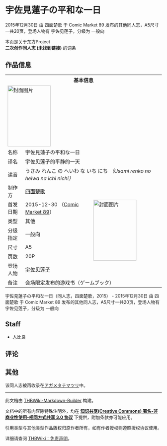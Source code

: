 # 宇佐見蓮子の平和な一日

<!-- source html: G:\repos\THBWiki-Markdown-Builder\THBWikiMarkdown\Temp\main\1\1e\ns0%3A%E5%AE%87%E4%BD%90%E8%A6%8B%E8%93%AE%E5%AD%90%E3%81%AE%E5%B9%B3%E5%92%8C%E3%81%AA%E4%B8%80%E6%97%A5.html -->

2015年12月30日 由 四面楚歌 于 Comic Market 89 发布的其他同人志，A5尺寸一共20页，登场人物有 宇佐见莲子，分级为 一般向

本页是关于东方Project  
 **二次创作同人志 (未找到链接)** 的词条

## 作品信息

<table><tbody><tr><th colspan="3">基本信息</th></tr><tr><td class="cover-artwork-mobile" colspan="2"><a href="./文件-宇佐見蓮子の平和な一日封面.jpg.md" class="image" title="封面图片"><img alt="封面图片" src="https://upload.thwiki.cc/thumb/c/c8/%E5%AE%87%E4%BD%90%E8%A6%8B%E8%93%AE%E5%AD%90%E3%81%AE%E5%B9%B3%E5%92%8C%E3%81%AA%E4%B8%80%E6%97%A5%E5%B0%81%E9%9D%A2.jpg/138px-%E5%AE%87%E4%BD%90%E8%A6%8B%E8%93%AE%E5%AD%90%E3%81%AE%E5%B9%B3%E5%92%8C%E3%81%AA%E4%B8%80%E6%97%A5%E5%B0%81%E9%9D%A2.jpg" decoding="async" loading="lazy" width="138" height="196" srcset="https://upload.thwiki.cc/thumb/c/c8/%E5%AE%87%E4%BD%90%E8%A6%8B%E8%93%AE%E5%AD%90%E3%81%AE%E5%B9%B3%E5%92%8C%E3%81%AA%E4%B8%80%E6%97%A5%E5%B0%81%E9%9D%A2.jpg/207px-%E5%AE%87%E4%BD%90%E8%A6%8B%E8%93%AE%E5%AD%90%E3%81%AE%E5%B9%B3%E5%92%8C%E3%81%AA%E4%B8%80%E6%97%A5%E5%B0%81%E9%9D%A2.jpg 1.5x, https://upload.thwiki.cc/thumb/c/c8/%E5%AE%87%E4%BD%90%E8%A6%8B%E8%93%AE%E5%AD%90%E3%81%AE%E5%B9%B3%E5%92%8C%E3%81%AA%E4%B8%80%E6%97%A5%E5%B0%81%E9%9D%A2.jpg/275px-%E5%AE%87%E4%BD%90%E8%A6%8B%E8%93%AE%E5%AD%90%E3%81%AE%E5%B9%B3%E5%92%8C%E3%81%AA%E4%B8%80%E6%97%A5%E5%B0%81%E9%9D%A2.jpg 2x" data-file-width="360" data-file-height="512"></a></td>
</tr><tr><td class="label">名称</td><td colspan="2"> 宇佐見蓮子の平和な一日 </td></tr><tr><td class="label">译名</td><td colspan="2"> 宇佐见莲子的平静的一天 </td></tr><tr><td class="label">读音</td><td colspan="2"> うさみ れんこ の へいわ な いち にち <i>（Usami renko no heiwa na ichi nichi）</i> </td></tr><tr><td class="label">制作方</td><td><a href="./四面楚歌.md" title="四面楚歌">四面楚歌</a></td><td class="cover-artwork" rowspan="7" style="min-width:196px;"><a href="./文件-宇佐見蓮子の平和な一日封面.jpg.md" class="image" title="封面图片"><img alt="封面图片" src="https://upload.thwiki.cc/thumb/c/c8/%E5%AE%87%E4%BD%90%E8%A6%8B%E8%93%AE%E5%AD%90%E3%81%AE%E5%B9%B3%E5%92%8C%E3%81%AA%E4%B8%80%E6%97%A5%E5%B0%81%E9%9D%A2.jpg/138px-%E5%AE%87%E4%BD%90%E8%A6%8B%E8%93%AE%E5%AD%90%E3%81%AE%E5%B9%B3%E5%92%8C%E3%81%AA%E4%B8%80%E6%97%A5%E5%B0%81%E9%9D%A2.jpg" decoding="async" loading="lazy" width="138" height="196" srcset="https://upload.thwiki.cc/thumb/c/c8/%E5%AE%87%E4%BD%90%E8%A6%8B%E8%93%AE%E5%AD%90%E3%81%AE%E5%B9%B3%E5%92%8C%E3%81%AA%E4%B8%80%E6%97%A5%E5%B0%81%E9%9D%A2.jpg/207px-%E5%AE%87%E4%BD%90%E8%A6%8B%E8%93%AE%E5%AD%90%E3%81%AE%E5%B9%B3%E5%92%8C%E3%81%AA%E4%B8%80%E6%97%A5%E5%B0%81%E9%9D%A2.jpg 1.5x, https://upload.thwiki.cc/thumb/c/c8/%E5%AE%87%E4%BD%90%E8%A6%8B%E8%93%AE%E5%AD%90%E3%81%AE%E5%B9%B3%E5%92%8C%E3%81%AA%E4%B8%80%E6%97%A5%E5%B0%81%E9%9D%A2.jpg/275px-%E5%AE%87%E4%BD%90%E8%A6%8B%E8%93%AE%E5%AD%90%E3%81%AE%E5%B9%B3%E5%92%8C%E3%81%AA%E4%B8%80%E6%97%A5%E5%B0%81%E9%9D%A2.jpg 2x" data-file-width="360" data-file-height="512"></a></td>
</tr><tr><td class="label">首发日期</td><td>2015-12-30&#160;（<a href="/展会作品列表?e=Comic+Market%2389">Comic Market 89</a>）</td></tr><tr><td class="label">类型</td><td>其他</td></tr><tr><td class="label">分级指定</td><td>一般向</td></tr><tr><td class="label">尺寸</td><td>A5</td></tr><tr><td class="label">页数</td><td>20P</td></tr><tr><td class="label">登场人物</td><td><a href="./宇佐见莲子.md" title="宇佐见莲子">宇佐见莲子</a></td></tr><tr><td class="label">备注</td><td colspan="2">会场限定发布的游戏书（ゲームブック）</td></tr></tbody></table>

宇佐見蓮子の平和な一日（同人志，四面楚歌，2015） - 2015年12月30日 由 四面楚歌 于 Comic Market 89 发布的其他同人志，A5尺寸一共20页，登场人物有 宇佐见莲子，分级为 一般向

## Staff
- [人比良](./人比良.md)


## 评论

## 其他
  
该同人志被再收录在[アガメタテマツリ](./アガメタテマツリ.md)中。
  
  
  

  





---

此文档由 [THBWiki-Markdown-Builder](https://github.com/Delsin-Yu/THBWiki-Markdown-Builder) 构建。

文档中的所有内容除特殊注明外，均在 [**知识共享(Creative Commons) 署名-非商业性使用-相同方式共享 3.0 协议**](https://creativecommons.org/licenses/by-sa/3.0/deed.zh-hans) 下提供，附加条款亦可能应用。

引用类型与其他类型作品版权归原作者所有，如有作者授权则遵照授权协议使用。

详细请查阅 [THBWiki：免责声明](https://thbwiki.cc/THBWiki:%E5%85%8D%E8%B4%A3%E5%A3%B0%E6%98%8E)。

